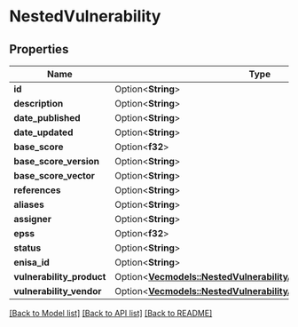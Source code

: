 # NestedVulnerability

## Properties

Name | Type | Description | Notes
------------ | ------------- | ------------- | -------------
**id** | Option<**String**> |  | [optional]
**description** | Option<**String**> |  | [optional]
**date_published** | Option<**String**> |  | [optional]
**date_updated** | Option<**String**> |  | [optional]
**base_score** | Option<**f32**> |  | [optional]
**base_score_version** | Option<**String**> |  | [optional]
**base_score_vector** | Option<**String**> |  | [optional]
**references** | Option<**String**> |  | [optional]
**aliases** | Option<**String**> |  | [optional]
**assigner** | Option<**String**> |  | [optional]
**epss** | Option<**f32**> |  | [optional]
**status** | Option<**String**> |  | [optional]
**enisa_id** | Option<**String**> |  | [optional]
**vulnerability_product** | Option<[**Vec<models::NestedVulnerabilityAllOfVulnerabilityProduct>**](NestedVulnerability_allOf_vulnerabilityProduct.md)> |  | [optional]
**vulnerability_vendor** | Option<[**Vec<models::NestedVulnerabilityAllOfVulnerabilityVendor>**](NestedVulnerability_allOf_vulnerabilityVendor.md)> |  | [optional]

[[Back to Model list]](../README.md#documentation-for-models) [[Back to API list]](../README.md#documentation-for-api-endpoints) [[Back to README]](../README.md)



